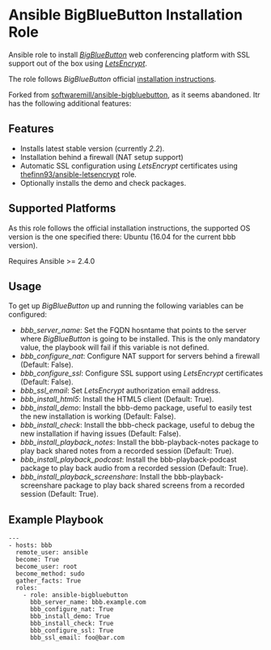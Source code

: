 # Ansible BigBlueButton Installation Role

Ansible role to install [_BigBlueButton_](https://www.bigbluebutton.org) web conferencing platform with SSL support out of the box using [_LetsEncrypt_](https://letsencrypt.org/).

The role follows _BigBlueButton_ official [installation instructions](http://docs.bigbluebutton.org/install/install.html).

Forked from [softwaremill/ansible-bigbluebutton](https://github.com/softwaremill/ansible-bigbluebutton), as it seems abandoned. Itr has the following additional features:

## Features
  * Installs latest stable version (currently _2.2_).
  * Installation behind a firewall (NAT setup support)
  * Automatic SSL configuration using _LetsEncrypt_ certificates using [thefinn93/ansible-letsencrypt](https://github.com/thefinn93/ansible-letsencrypt) role.
  * Optionally installs the demo and check packages.

## Supported Platforms
As this role follows the official installation instructions, the supported OS version is the one specified there: Ubuntu (16.04 for the current bbb version).

Requires Ansible >= 2.4.0

## Usage

To get up _BigBlueButton_ up and running the following variables can be configured:

  * _bbb_server_name_:  Set the FQDN hosntame that points to the server where _BigBlueButton_ is going to be installed. This is the only mandatory value, the playbook will fail if this variable is not defined.
  * _bbb_configure_nat_: Configure NAT support for servers behind a firewall (Default: False).
  * _bbb_configure_ssl_: Configure SSL support using _LetsEncrypt_ certificates (Default: False).
  * _bbb_ssl_email_: Set _LetsEncrypt_ authorization email address.
  * _bbb_install_html5_: Install the HTML5 client (Default: True).
  * _bbb_install_demo_: Install the bbb-demo package, useful to easily test the new installation is working (Default: False).
  * _bbb_install_check_: Install the bbb-check package, useful to debug the new installation if having issues (Default: False).
  * _bbb_install_playback_notes_: Install the bbb-playback-notes package to play back shared notes from a recorded session (Default: True).
  * _bbb_install_playback_podcast_: Install the bbb-playback-podcast package to play back audio from a recorded session (Default: True).
  * _bbb_install_playback_screenshare_: Install the bbb-playback-screenshare package to play back shared screens from a recorded session (Default: True).

## Example Playbook

```
---
- hosts: bbb
  remote_user: ansible
  become: True
  become_user: root
  become_method: sudo
  gather_facts: True
  roles:
    - role: ansible-bigbluebutton
      bbb_server_name: bbb.example.com
      bbb_configure_nat: True
      bbb_install_demo: True
      bbb_install_check: True
      bbb_configure_ssl: True
      bbb_ssl_email: foo@bar.com

```
